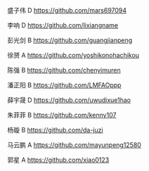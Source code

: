 
盛子伟  D
https://github.com/mars697094

李响   D
https://github.com/lixiangname

彭光剑   B
https://github.com/guangjianpeng

徐赟  A
https://github.com/yoshikonohachikou

陈强   B
https://github.com/chenyimuren

潘正阳  B
https://github.com/LMFAOppp

薛宇晟  D
https://github.com/uwudixue1hao

朱菲菲  B
https://github.com/kenny107

杨璇  B
https://github.com/da-juzi

马云鹏  A
https://github.com/mayunpeng12580

郭星  A
https://github.com/xiao0123
